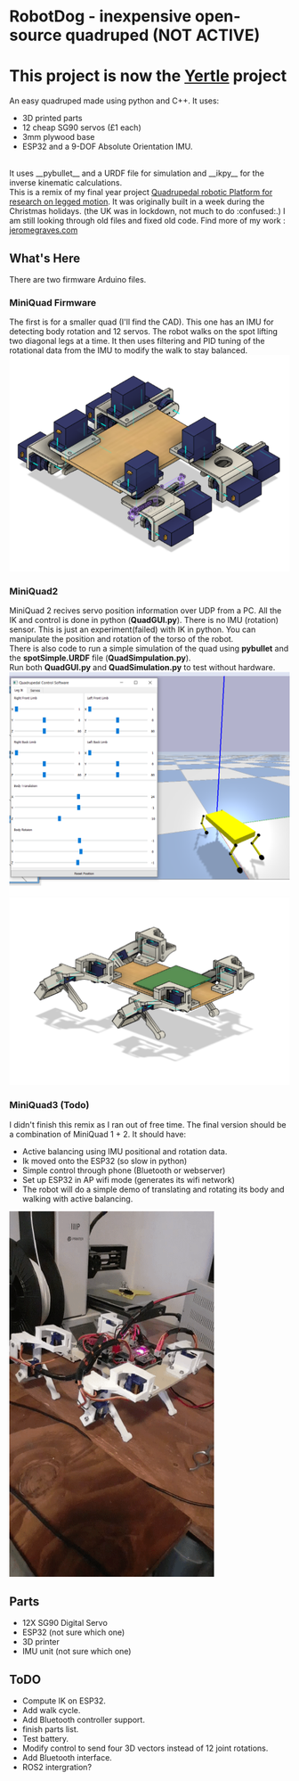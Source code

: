 # RobotDog -  inexpensive open-source quadruped (NOT ACTIVE)
# This project is now the <a href="https://github.com/Jerome-Graves/yertle">Yertle</a> project
An easy quadruped made using python and C++. It uses:
<br/>
- 3D printed parts 
- 12 cheap SG90 servos (£1 each)
- 3mm plywood base 
- ESP32 and a 9-DOF Absolute Orientation IMU.
 </br>
It uses __pybullet__ and a URDF file for simulation and __ikpy__ for the inverse kinematic calculations.
<br/>
This is a remix of my final year project 
<a href="https://www.researchgate.net/project/Quadrupedal-Robotic-Platform-For-Research-on-Legged-Motion-Planning" target="_blank">Quadrupedal robotic Platform for research on legged motion</a>. It was originally built in a week during the Christmas holidays. (the UK was in lockdown, not much to do :confused:.) I am still looking through old files and fixed old code.
Find more of my work : <a href="http://jeromegraves.com/" target="_blank">jeromegraves.com</a>

## What's Here
There are two firmware Arduino files.

### MiniQuad Firmware
 The first is for a smaller quad (I'll find the CAD). This one has an IMU for detecting body rotation and 12 servos. The robot walks on the spot lifting two diagonal legs at a time. It then uses filtering and PID tuning of the rotational data from the IMU to modify the walk to stay balanced.
![Dog CAD Picture](images/dog-cad-2.png?raw=true "Dog CAD 1")
</br>

### MiniQuad2
MiniQuad 2 recives servo position information over UDP from a PC.
All the IK and control is done in python (__QuadGUI.py__). There is no IMU (rotation) sensor. This is just an experiment(failed) with IK in python. You can manipulate the position and rotation of the torso of the robot.
<br/>
There is also code to run a simple simulation of the quad using __pybullet__ and the __spotSimple.URDF__ file (__QuadSimpulation.py__).
<br/>
Run both __QuadGUI.py__ and __QuadSimulation.py__ to test without hardware.
![Dog CAD Picture](images/sim-eg.png?raw=false "Simulation")
![Dog CAD Picture](images/dog-cad.png?raw=false "Dog CAD 2")
<br/>
### MiniQuad3 (Todo)
I didn't finish this remix as I ran out of free time.
The final version should be a combination of MiniQuad 1 + 2. 
It should have: 
-  Active balancing using IMU positional and rotation data.
-  Ik moved onto the ESP32 (so slow in python)
-  Simple control through phone (Bluetooth or webserver)
-  Set up ESP32 in AP wifi mode (generates its wifi network)
-  The robot will do a simple demo of translating and rotating its body and walking with active balancing.  




![Dog CAD Picture 2](images/dog-cad-live.gif?raw=true "Title")

## Parts
- 12X SG90 Digital Servo 
- ESP32 (not sure which one)
- 3D printer 
- IMU unit (not sure which one)

## ToDO
- Compute IK on ESP32.
- Add walk cycle.
- Add Bluetooth controller support.
- finish parts list.
- Test battery.
- Modify control to send four 3D vectors instead of 12 joint rotations.
- Add Bluetooth interface.
- ROS2 intergration?
